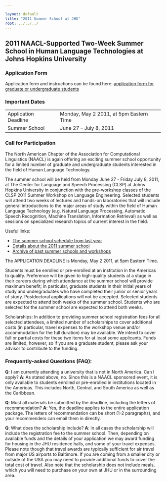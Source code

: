 ```yaml
---

layout: default
title: "2011 Summer School at JHU"
root: ../../../
---
```


2011 NAACL-Supported Two-Week Summer School in Human Language Technologies at Johns Hopkins University
---------------------------------

### Application Form

Application form and instructions can be found here: <a href="NAACL_JHU_Scholarship_Application.txt">application form for graduate or undergraduate students</a>

### Important Dates

|                      |                                         |
|----------------------|-----------------------------------------|
| Application Deadline | Monday, May 2 2011, at 5pm Eastern Time |
| Summer School        | June 27 – July 8, 2011                  |

### Call for Participation

The North American Chapter of the Association for Computational Linguistics (NAACL) is again offering an exciting summer school opportunity for a limited number of graduate and undergraduate students interested in the field of Human Language Technology.

The summer school will be held from Monday June 27 - Friday July 8, 2011, at The Center for Language and Speech Processing (CLSP) at Johns Hopkins University in conjunction with the pre-workshop classes of the CLSP 2011 Summer Workshop on Language Engineering. Selected students will attend two weeks of lectures and hands-on laboratories that will include general introductions to the major areas of study within the field of Human Language Technology (e.g. Natural Language Processing, Automatic Speech Recognition, Machine Translation, Information Retrieval) as well as sessions on specialized research topics of current interest in the field.

Useful links:

-   [The summer school schedule from last year](http://www.clsp.jhu.edu/workshops/archive/ws10/)
-   [Details about the 2011 summer school](http://www.clsp.jhu.edu/workshops/archive/ws11/)
-   [Archive of past summer schools and workshops](http://www.clsp.jhu.edu/workshops/archive/)

The APPLICATION DEADLINE is Monday, May 2 2011, at 5pm Eastern Time.

Students must be enrolled or pre-enrolled at an institution in the Americas to qualify. Preference will be given to high-quality students at a stage in their careers during which attendance at the summer school will provide maximum benefit; in particular, graduate students in their initial years of study and undergraduates who have completed their junior or senior years of study. Postdoctoral applications will not be accepted. Selected students are expected to attend both weeks of the summer school. Students who are selected for the summer school are expected to attend both weeks.

Scholarships: In addition to providing summer school registration fees for all selected attendees, a limited number of scholarships to cover additional costs (in particular, travel expenses to the workshop venue and/or accommodation for the full duration) may be available. We intend to cover full or partial costs for these two items for at least some applicants. Funds are limited, however, so if you are a graduate student, please ask your advisor to contribute to the funding.

### Frequently-asked Questions (FAQ):

**Q**: I am currently attending a university that is not in North America. Can I apply?
**A**: As stated above, no. Since this is a NAACL sponsored event, it is only available to students enrolled or pre-enrolled in institutions located in the Americas. This includes North, Central, and South America as well as the Caribbean.

**Q**: Must all materials be submitted by the deadline, including the letters of recommendation?
**A**: Yes, the deadline applies to the entire application package. The letters of recommendation can be short (1-2 paragraphs), and your recommenders can email them in directly.

**Q**: What does the scholarship include?
**A**: In all cases the scholarship will include the registration fee to the summer school. Then, depending on available funds and the details of your application we may award funding for housing in the JHU residence halls, and some of your travel expenses. Please note though that travel awards are typically sufficient for air travel from major US airports to Baltimore. If you are coming from a smaller city or outside of the USA you may need to provide additional funds to cover the total cost of travel. Also note that the scholarship does not include meals, which you will need to purchase on your own at JHU or in the surrounding area.

